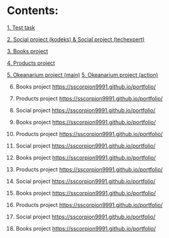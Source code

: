 <h1>Contents:</h1>

<a href="https://sscorpion9991.github.io/portfolio/01_test-task/index.html">1. Test task</a>

<a href="https://sscorpion9991.github.io/portfolio/02_first-social/index.html">2. Social project (kodeks) </a>
<a href="https://sscorpion9991.github.io/portfolio/02_first-social/index_techexp.html"> &amp; Social project (techexpert) </a>

<a href="https://sscorpion9991.github.io/portfolio/03_second-books/index.html">3. Books project</a>

<a href="https://sscorpion9991.github.io/portfolio/04_third-products/index.html">4. Products project</a>

<a href="https://sscorpion9991.github.io/portfolio/05_fourth-okeanarium/index.html">5. Okeanarium project (main)</a>
<a href="https://sscorpion9991.github.io/portfolio/05_fourth-okeanarium/action.html">5. Okeanarium project (action)</a>

6. Books project
https://sscorpion9991.github.io/portfolio/

7. Products project
https://sscorpion9991.github.io/portfolio/

8. Social project
https://sscorpion9991.github.io/portfolio/

9. Books project
https://sscorpion9991.github.io/portfolio/

10. Products project
https://sscorpion9991.github.io/portfolio/

11. Social project
https://sscorpion9991.github.io/portfolio/

12. Books project
https://sscorpion9991.github.io/portfolio/

13. Products project
https://sscorpion9991.github.io/portfolio/

14. Social project
https://sscorpion9991.github.io/portfolio/

15. Books project
https://sscorpion9991.github.io/portfolio/

16. Products project
https://sscorpion9991.github.io/portfolio/

17. Social project
https://sscorpion9991.github.io/portfolio/

18. Books project
https://sscorpion9991.github.io/portfolio/

